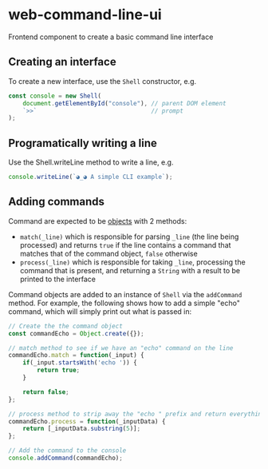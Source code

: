 # web-command-line-ui

Frontend component to create a basic command line interface

## Creating an interface
To create a new interface, use the `Shell` constructor, e.g.

```javascript
const console = new Shell(
    document.getElementById("console"), // parent DOM element
    `>>`                                // prompt
);
```

## Programatically writing a line
Use the Shell.writeLine method to write a line, e.g.

```javascript
console.writeLine(`◕_◕ A simple CLI example`);
```

## Adding commands
Command are expected to be [objects](https://developer.mozilla.org/en-US/docs/Web/JavaScript/Reference/Global_Objects/Object) with 2 methods:

- `match(_line)` which is responsible for parsing `_line` (the line being processed) and returns `true` if the line contains a command that matches that of the command object, `false` otherwise
- `process(_line)` which is responsible for taking `_line`, processing the command that is present, and returning a `String` with a result to be printed to the interface

Command objects are added to an instance of `Shell` via the `addCommand` method. For example, the following shows how to add a simple "echo" command, which will simply print out what is passed in:

```javascript
// Create the the command object
const commandEcho = Object.create({});

// match method to see if we have an "echo" command on the line
commandEcho.match = function(_input) {
    if(_input.startsWith('echo ')) {
        return true;
    }

    return false;
};

// process method to strip away the "echo " prefix and return everything else on the line
commandEcho.process = function(_inputData) { 
    return [_inputData.substring(5)];
};

// Add the command to the console
console.addCommand(commandEcho);
```
